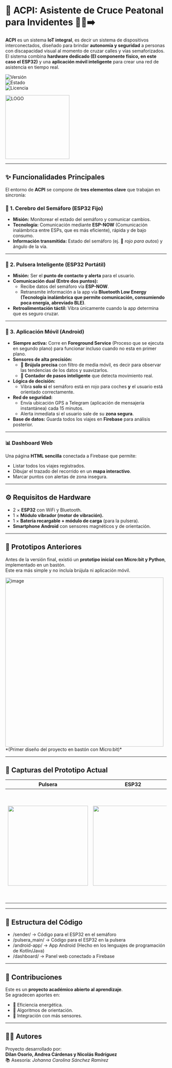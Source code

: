 # 🚦 ACPI: Asistente de Cruce Peatonal para Invidentes 👨‍🦯➡️

**ACPI** es un sistema **IoT integral**, es decir un sistema de dispositivos interconectados, diseñado para brindar **autonomía y seguridad** a personas con discapacidad visual al momento de cruzar calles y vías semaforizados.  
El sistema combina **hardware dedicado (El componente físico, en este caso el ESP32)** y una **aplicación móvil inteligente** para crear una red de asistencia en tiempo real.

![Versión](https://img.shields.io/badge/versión-2.0.5-blue)  
![Estado](https://img.shields.io/badge/estado-en%20prototipo-yellow)  
![Licencia](https://img.shields.io/badge/licencia-MIT-green)  

<img src="https://github.com/user-attachments/assets/931d2c0d-2025-4e66-b3d7-121c94d1c3a1" alt="LOGO" width="200"/>






---

## ✨ Funcionalidades Principales

El entorno de **ACPI** se compone de **tres elementos clave** que trabajan en sincronía:

### 🧠 1. Cerebro del Semáforo (ESP32 Fijo)
- **Misión:** Monitorear el estado del semáforo y comunicar cambios.  
- **Tecnología:** Comunicación mediante **ESP-NOW** (Comunicación inalámbrica entre ESPs, que es más eficiente), rápida y de bajo consumo.  
- **Información transmitida:** Estado del semáforo (ej. 🚦 *rojo para autos*) y ángulo de la vía.  

---

### 👋 2. Pulsera Inteligente (ESP32 Portátil)
- **Misión:** Ser el **punto de contacto y alerta** para el usuario.  
- **Comunicación dual (Entre dos puntos):**  
  - Recibe datos del semáforo vía **ESP-NOW**.  
  - Retransmite información a la app vía **Bluetooth Low Energy (Tecnología inalámbrica que permite comunicación, consumiendo poca energía, abreviado BLE)**.  
- **Retroalimentación táctil:** Vibra únicamente cuando la app determina que es seguro cruzar.  

---

### 📱 3. Aplicación Móvil (Android)
- **Siempre activa:** Corre en **Foreground Service** (Proceso que se ejecuta en segundo plano) para funcionar incluso cuando no esta en primer plano.  
- **Sensores de alta precisión:**  
  - 📍 **Brújula precisa** con filtro de media móvil, es decir para observar las tendencias de los datos y suavizarlos.  
  - 🚶 **Contador de pasos inteligente** que detecta movimiento real.  
- **Lógica de decisión:**  
  - Vibra **solo si** el semáforo está en rojo para coches **y** el usuario está orientado correctamente.  
- **Red de seguridad:**  
  - Envía ubicación GPS a Telegram (aplicación de mensajeria instantánea) cada 15 minutos.  
  - Alerta inmediata si el usuario sale de su **zona segura**.  
- **Base de datos:** Guarda todos los viajes en **Firebase** para análisis posterior.  

---

### 📊 Dashboard Web
Una página **HTML sencilla** conectada a Firebase que permite:  
- Listar todos los viajes registrados.  
- Dibujar el trazado del recorrido en un **mapa interactivo**.  
- Marcar puntos con alertas de zona insegura.  

---

## ⚙️ Requisitos de Hardware
- 2 × **ESP32** con WiFi y Bluetooth.  
- 1 × **Módulo vibrador (motor de vibración).**  
- 1 × **Batería recargable + módulo de carga** (para la pulsera).  
- **Smartphone Android** con sensores magnéticos y de orientación.  

---

## 🧪 Prototipos Anteriores
Antes de la versión final, existió un **prototipo inicial con Micro:bit y Python**, implementado en un bastón.  
Este era más simple y no incluía brújula ni aplicación móvil.  

<img width="494" height="529" alt="image" src="https://github.com/user-attachments/assets/4720d02c-78aa-47c8-bcb3-a7cb67a1c43c" />  
*(Primer diseño del proyecto en bastón con Micro:bit)*  

---

## 📸 Capturas del Prototipo Actual
| Pulsera | ESP32 | Aplicación | Espacio de trabajo |
|---------|-------|------------|---------------------|
| <img width="250" src="https://github.com/user-attachments/assets/e34938da-208f-4bd1-ba17-537f4fd0d4ba" /> | <img width="250" src="https://github.com/user-attachments/assets/de0256ff-53d7-4e37-957a-6dc584ca8b16" /> | <img width="350" src="https://github.com/user-attachments/assets/32727e58-22cc-4f1b-8db5-713ccf9a367d" /> | <img width="250" src="https://github.com/user-attachments/assets/16a6f681-7dcb-4a7b-b878-278d1721fa58" /> |

---

## 🧩 Estructura del Código

- /sender/ -> Código para el ESP32 en el semáforo
- /pulsera_main/ -> Código para el ESP32 en la pulsera
- /android-app/ -> App Android (Hecho en los lenguajes de programación de Kotlin/Java)
- /dashboard/ -> Panel web conectado a Firebase


---

## 🤝 Contribuciones
Este es un **proyecto académico abierto al aprendizaje**.  
Se agradecen aportes en:  
- 🔋 Eficiencia energética.  
- 🧭 Algoritmos de orientación.  
- 📡 Integración con más sensores.  

---

## 🧑‍💻 Autores
Proyecto desarrollado por:  
**Dilan Osorio, Andrea Cárdenas y Nicolás Rodríguez**  
📚 Asesoría: *Johanna Carolina Sánchez Ramírez*  
